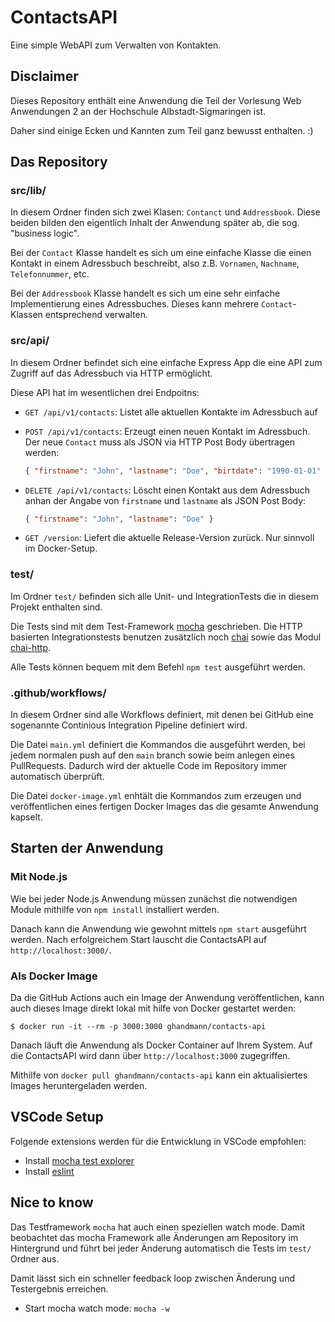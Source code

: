 # ContactsAPI

Eine simple WebAPI zum Verwalten von Kontakten.

## Disclaimer

Dieses Repository enthält eine Anwendung die Teil der Vorlesung Web Anwendungen 2 an der Hochschule Albstadt-Sigmaringen ist.

Daher sind einige Ecken und Kannten zum Teil ganz bewusst enthalten. :)

## Das Repository

### src/lib/

In diesem Ordner finden sich zwei Klasen: `Contanct` und `Addressbook`. Diese beiden bilden den eigentlich Inhalt der Anwendung später ab, die sog. "business logic".

Bei der `Contact` Klasse handelt es sich um eine einfache Klasse die einen Kontakt in einem Adressbuch beschreibt, also z.B. `Vornamen`, `Nachname`, `Telefonnummer`, etc.

Bei der `Addressbook` Klasse handelt es sich um eine sehr einfache Implementierung eines Adressbuches. Dieses kann mehrere `Contact`-Klassen entsprechend verwalten.

### src/api/

In diesem Ordner befindet sich eine einfache Express App die eine API zum Zugriff auf das Adressbuch via HTTP ermöglicht.

Diese API hat im wesentlichen drei Endpoitns:

* `GET /api/v1/contacts`: Listet alle aktuellen Kontakte im Adressbuch auf
* `POST /api/v1/contacts`: Erzeugt einen neuen Kontakt im Adressbuch. Der neue `Contact` muss als JSON via HTTP Post Body übertragen werden:
   ```json
   { "firstname": "John", "lastname": "Doe", "birtdate": "1990-01-01" }
   ```
* `DELETE /api/v1/contacts`: Löscht einen Kontakt aus dem Adressbuch anhan der Angabe von `firstname` und `lastname` als JSON Post Body:
   ```json
   { "firstname": "John", "lastname": "Doe" }
   ```

* `GET /version`: Liefert die aktuelle Release-Version zurück. Nur sinnvoll im Docker-Setup.

### test/

Im Ordner `test/` befinden sich alle Unit- und IntegrationTests die in diesem Projekt enthalten sind.

Die Tests sind mit dem Test-Framework [mocha](https://mochajs.org) geschrieben. Die HTTP basierten Integrationstests benutzen zusätzlich noch [chai](https://www.chaijs.com) sowie das Modul [chai-http](https://www.npmjs.com/package/chai-http).

Alle Tests können bequem mit dem Befehl `npm test` ausgeführt werden.

### .github/workflows/

In diesem Ordner sind alle Workflows definiert, mit denen bei GitHub eine sogenannte Continious Integration Pipeline definiert wird.

Die Datei `main.yml` definiert die Kommandos die ausgeführt werden, bei jedem normalen push auf den `main` branch sowie beim anlegen eines PullRequests. Dadurch wird der aktuelle Code im Repository immer automatisch überprüft.

Die Datei `docker-image.yml` enhtält die Kommandos zum erzeugen und veröffentlichen eines fertigen Docker Images das die gesamte Anwendung kapselt.

## Starten der Anwendung

### Mit Node.js

Wie bei jeder Node.js Anwendung müssen zunächst die notwendigen Module mithilfe von `npm install` installiert werden.

Danach kann die Anwendung wie gewohnt mittels `npm start` ausgeführt werden. Nach erfolgreichem Start lauscht die ContactsAPI auf `http://localhost:3000/`.

### Als Docker Image

Da die GitHub Actions auch ein Image der Anwendung veröffentlichen, kann auch dieses Image direkt lokal mit hilfe von Docker gestartet werden:

```
$ docker run -it --rm -p 3000:3000 ghandmann/contacts-api
```

Danach läuft die Anwendung als Docker Container auf Ihrem System. Auf die ContactsAPI wird dann über `http://localhost:3000` zugegriffen.

Mithilfe von `docker pull ghandmann/contacts-api` kann ein aktualisiertes Images heruntergeladen werden.
## VSCode Setup

Folgende extensions werden für die Entwicklung in VSCode empfohlen:

* Install [mocha test explorer](https://marketplace.visualstudio.com/items?itemName=hbenl.vscode-mocha-test-adapter)
* Install [eslint](https://marketplace.visualstudio.com/items?itemName=dbaeumer.vscode-eslint)

## Nice to know
Das Testframework `mocha` hat auch einen speziellen watch mode. Damit beobachtet das mocha Framework alle Änderungen am Repository im Hintergrund und führt bei jeder Änderung automatisch die Tests im `test/` Ordner aus.

Damit lässt sich ein schneller feedback loop zwischen Änderung und Testergebnis erreichen.

* Start mocha watch mode: `mocha -w`